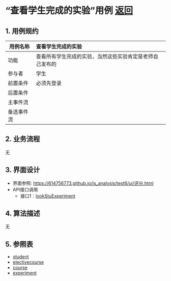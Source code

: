 ﻿﻿<!-- markdownlint-disable MD033-->
<!-- 禁止MD033类型的警告 https://www.npmjs.com/package/markdownlint -->

# “查看学生完成的实验”用例 [返回](../README.md)
## 1. 用例规约

|用例名称|查看学生完成的实验|
|-------|:----------|
|功能|查看所有学生完成的实验，当然这些实验肯定是老师自己发布的|
|参与者|学生|
|前置条件|必须先登录|
|后置条件| |
|主事件流| |
|备选事件流| |

## 2. 业务流程
无

## 3. 界面设计
- 界面参照: https://614756773.github.io/is_analysis/test6/ui/评分.html
- API接口调用
    - 接口1：[lookStuExperiment](../接口/lookStuExperiment.md)

## 4. 算法描述
无

## 5. 参照表
- [student](../数据库设计.md/#student)
- [electivecourse](../数据库设计.md/#electivecourse)
- [course](../数据库设计.md/#course)
- [experiment](../数据库设计.md/#experiment)
